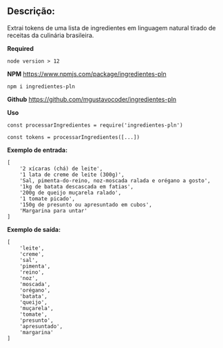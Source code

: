 ## Descrição:
Extrai tokens de uma lista de ingredientes em linguagem natural tirado de receitas da culinária brasileira.

**Required**
```
node version > 12 
```

**NPM**
https://www.npmjs.com/package/ingredientes-pln

```
npm i ingredientes-pln
```

**Github**
https://github.com/mgustavocoder/ingredientes-pln

**Uso**
```
const processarIngredientes = require('ingredientes-pln')

const tokens = processarIngredientes([...])
``` 


**Exemplo de entrada:**

```
[ 
    '2 xícaras (chá) de leite',
    '1 lata de creme de leite (300g)',
    'Sal, pimenta-do-reino, noz-moscada ralada e orégano a gosto',
    '1kg de batata descascada em fatias',
    '200g de queijo muçarela ralado',
    '1 tomate picado',
    '150g de presunto ou apresuntado em cubos',
    'Margarina para untar'
]
```
**Exemplo de saída:**
```
[
    'leite',
    'creme',
    'sal',
    'pimenta',
    'reino',
    'noz',
    'moscada',
    'orégano',
    'batata',
    'queijo',
    'muçarela',
    'tomate',
    'presunto',
    'apresuntado',
    'margarina'
]
```
